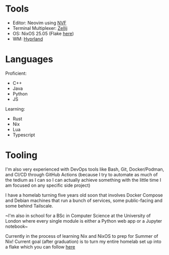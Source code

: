 # Tools
- Editor: Neovim using [NVF](https://github.com/NotAShelf/nvf)
- Terminal Multiplexer: [Zellij](https://github.com/zellij-org/zellij)
- OS: NixOS 25.05 (Flake [here](https://github.com/bwfiq/dotfiles))
- WM: [Hyprland](https://github.com/hyprwm/Hyprland)

# Languages

Proficient:
- C++
- Java
- Python
- JS

Learning:
- Rust
- Nix
- Lua
- Typescript

# Tooling


I'm also very experienced with DevOps tools like Bash, Git, Docker/Podman, and CI/CD through GitHub Actions (because I try to automate as much of the tedium as I can so I can actually achieve something with the little time I am focused on any specific side project)

I have a homelab turning five years old soon that involves Docker Compose and Debian machines that run a bunch of services, some public-facing and some behind Tailscale.

~I'm also in school for a BSc in Computer Science at the University of London where every single module is either a Python web app or a Jupyter notebook~

Currently in the process of learning Nix and NixOS to prep for Summer of Nix! Current goal (after graduation) is to turn my entire homelab set up into a flake which you can follow [here](https://github.com/bwfiq/dotfiles)
